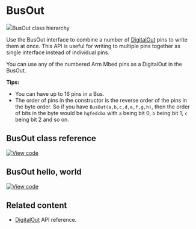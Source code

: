 # BusOut

<span class="images">![](https://os.mbed.com/docs/v5.14/mbed-os-api-doxy/classmbed_1_1_bus_out.png)<span>BusOut class hierarchy</span></span>

Use the BusOut interface to combine a number of [DigitalOut](digitalout.html) pins to write them at once. This API is useful for writing to multiple pins together as single interface instead of individual pins.

You can use any of the numbered Arm Mbed pins as a DigitalOut in the BusOut.

**Tips:**

- You can have up to 16 pins in a Bus.
- The order of pins in the constructor is the reverse order of the pins in the byte order. So if you have `BusOut(a,b,c,d,e,f,g,h)`, then the order of bits in the byte would be `hgfedcba` with `a` being bit 0, `b` being bit 1, `c` being bit 2 and so on.

## BusOut class reference

[![View code](https://www.mbed.com/embed/?type=library)](https://os.mbed.com/docs/v5.14/mbed-os-api-doxy/classmbed_1_1_bus_out.html)

## BusOut hello, world

[![View code](https://www.mbed.com/embed/?url=https://os.mbed.com/teams/mbed_example/code/BusOut_HelloWorld/)](https://os.mbed.com/teams/mbed_example/code/BusOut_HelloWorld/file/b07a5ecb7618/main.cpp)

## Related content

- [DigitalOut](digitalout.html) API reference.
